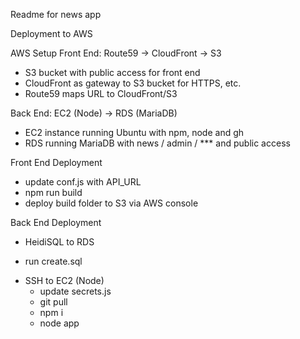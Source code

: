 Readme for news app

Deployment to AWS

AWS Setup
 Front End: Route59 -> CloudFront -> S3
 * S3 bucket with public access for front end
 * CloudFront as gateway to S3 bucket for HTTPS, etc.
 * Route59 maps URL to CloudFront/S3

 Back End: EC2 (Node) -> RDS (MariaDB)
 * EC2 instance running Ubuntu with npm, node and gh
 * RDS running MariaDB with news / admin / *** and public access

Front End Deployment
* update conf.js with API_URL
* npm run build
* deploy build folder to S3 via AWS console

Back End Deployment
* HeidiSQL to RDS
 - run create.sql
* SSH to EC2 (Node)
  - update secrets.js
  - git pull
  - npm i
  - node app
